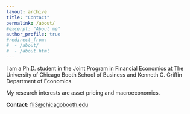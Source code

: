 ```yaml
---
layout: archive
title: "Contact"
permalink: /about/
#excerpt: "About me"
author_profile: true
#redirect_from: 
#  - /about/
#  - /about.html
---
```


I am a Ph.D. student in the Joint Program in Financial Economics at The University of Chicago Booth School of Business and Kenneth C. Griffin Department of Economics.

My research interests are asset pricing and macroeconomics.


**Contact:** fli3@chicagobooth.edu
